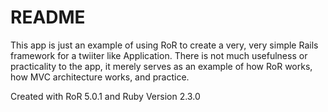 # README

This app is just an example of using RoR to create a very, very simple Rails framework for a twiiter like Application. There is not much usefulness or practicality to the app, it merely serves as an example of how RoR works, how MVC architecture works, and practice. 


Created with RoR 5.0.1 and Ruby Version 2.3.0




